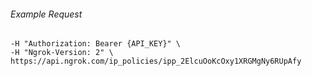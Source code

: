 
###### Example Request
```curl \
-H "Authorization: Bearer {API_KEY}" \
-H "Ngrok-Version: 2" \
https://api.ngrok.com/ip_policies/ipp_2ElcuOoKcOxy1XRGMgNy6RUpAfy

